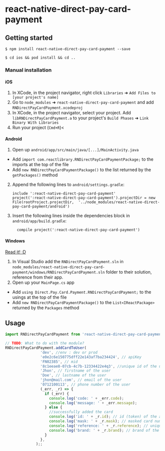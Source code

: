 
# react-native-direct-pay-card-payment

## Getting started

`$ npm install react-native-direct-pay-card-payment --save`

`$ cd ios && pod install && cd ..`


### Manual installation


#### iOS

1. In XCode, in the project navigator, right click `Libraries` ➜ `Add Files to [your project's name]`
2. Go to `node_modules` ➜ `react-native-direct-pay-card-payment` and add `RNDirectPayCardPayment.xcodeproj`
3. In XCode, in the project navigator, select your project. Add `libRNDirectPayCardPayment.a` to your project's `Build Phases` ➜ `Link Binary With Libraries`
4. Run your project (`Cmd+R`)<

#### Android

1. Open up `android/app/src/main/java/[...]/MainActivity.java`
  - Add `import com.reactlibrary.RNDirectPayCardPaymentPackage;` to the imports at the top of the file
  - Add `new RNDirectPayCardPaymentPackage()` to the list returned by the `getPackages()` method
2. Append the following lines to `android/settings.gradle`:
  	```
  	include ':react-native-direct-pay-card-payment'
  	project(':react-native-direct-pay-card-payment').projectDir = new File(rootProject.projectDir, 	'../node_modules/react-native-direct-pay-card-payment/android')
  	```
3. Insert the following lines inside the dependencies block in `android/app/build.gradle`:
  	```
      compile project(':react-native-direct-pay-card-payment')
  	```

#### Windows
[Read it! :D](https://github.com/ReactWindows/react-native)

1. In Visual Studio add the `RNDirectPayCardPayment.sln` in `node_modules/react-native-direct-pay-card-payment/windows/RNDirectPayCardPayment.sln` folder to their solution, reference from their app.
2. Open up your `MainPage.cs` app
  - Add `using Direct.Pay.Card.Payment.RNDirectPayCardPayment;` to the usings at the top of the file
  - Add `new RNDirectPayCardPaymentPackage()` to the `List<IReactPackage>` returned by the `Packages` method


## Usage
```javascript
import RNDirectPayCardPayment from 'react-native-direct-pay-card-payment';

// TODO: What to do with the module?
RNDirectPayCardPayment.addCardToUser(
                'dev', //env : dev or prod
                'e0e2c6e150775dff22e143af7ba234424', // apiKey
                'FN02385', // mid
                '8c1eeae8-07cb-4c7b-12334422e4q3', //unique id of the user
                'Jhon', // firstname of the user
                'Doe', // lastname of the user
                'jhon@mail.com', // email of the user
                '0712100113', // phone number of the user
                (_err, _r) => {
                  if (_err) {
                    console.log('code: ' + _err.code);
                    console.log('message: ' + _err.message);
                  } else {
                    //successfully added the card
                    console.log('id: ' + _r.id); // id (token) of the added card
                    console.log('mask: ' + _r.mask); // masked card number
                    console.log('reference: ' + _r.reference); // unique user id as the reference
                    console.log('brand: ' + _r.brand); // brand of the card (Visa / Mastercared)
                  }
                },
              );;
```
  
